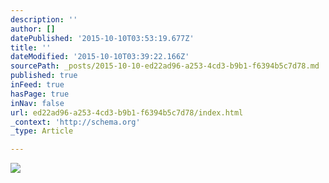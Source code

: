 ```yaml
---
description: ''
author: []
datePublished: '2015-10-10T03:53:19.677Z'
title: ''
dateModified: '2015-10-10T03:39:22.166Z'
sourcePath: _posts/2015-10-10-ed22ad96-a253-4cd3-b9b1-f6394b5c7d78.md
published: true
inFeed: true
hasPage: true
inNav: false
url: ed22ad96-a253-4cd3-b9b1-f6394b5c7d78/index.html
_context: 'http://schema.org'
_type: Article

---
```

![](https://the-grid-user-content.s3-us-west-2.amazonaws.com/76f6e10d-a17e-46c1-848c-080e190020d8.png)